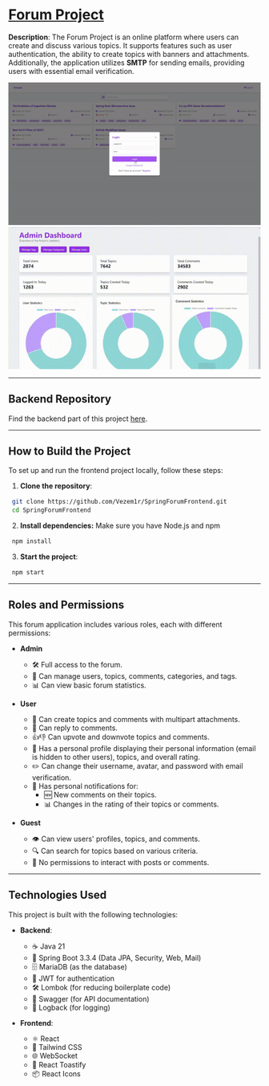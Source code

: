 # [Forum Project]()

**Description**: The Forum Project is an online platform where users can create and discuss various topics.
It supports features such as user authentication, the ability to create topics with banners and attachments.
Additionally, the application utilizes **SMTP** for sending emails, providing users with essential email verification.

![Forum fast :) preview](preview.gif)
![Forum fast :) preview](admin_preview.gif)

---

## Backend Repository
Find the backend part of this project [here](https://github.com/Vezem1r/SpringForum/).

---

## How to Build the Project

To set up and run the frontend project locally, follow these steps:

1. **Clone the repository**:
  ```bash
   git clone https://github.com/Vezem1r/SpringForumFrontend.git
   cd SpringForumFrontend
  ```

2. **Install dependencies:**
Make sure you have Node.js and npm
  ```bash
   npm install
  ```

3. **Start the project**:
  ```bash
   npm start
  ```

---

## Roles and Permissions

This forum application includes various roles, each with different permissions:

- **Admin**
  - 🛠️ Full access to the forum.
  - 👥 Can manage users, topics, comments, categories, and tags.
  - 📊 Can view basic forum statistics.
- **User**
  - 📝 Can create topics and comments with multipart attachments.
  - 💬 Can reply to comments.
  - 👍👎 Can upvote and downvote topics and comments.
  - 👤 Has a personal profile displaying their personal information (email is hidden to other users), topics, and overall rating.
  - ✏️ Can change their username, avatar, and password with email verification.
  - 🔔 Has personal notifications for:
    - 🆕 New comments on their topics.
    - 📊 Changes in the rating of their topics or comments.

- **Guest**
  - 👁️ Can view users' profiles, topics, and comments.
  - 🔍 Can search for topics based on various criteria.
  - 🚫 No permissions to interact with posts or comments.

---

## Technologies Used

This project is built with the following technologies:

- **Backend**:
  - ☕ Java 21
  - 🚀 Spring Boot 3.3.4 (Data JPA, Security, Web, Mail)
  - 🗄️ MariaDB (as the database)
  - 🔑 JWT for authentication
  - 🛠️ Lombok (for reducing boilerplate code)
  - 📄 Swagger (for API documentation)
  - 📜 Logback (for logging)
  
- **Frontend**:
  - ⚛️ React
  - 🎨 Tailwind CSS
  - 🌐 WebSocket
  - 🍞 React Toastify
  - 📦 React Icons

